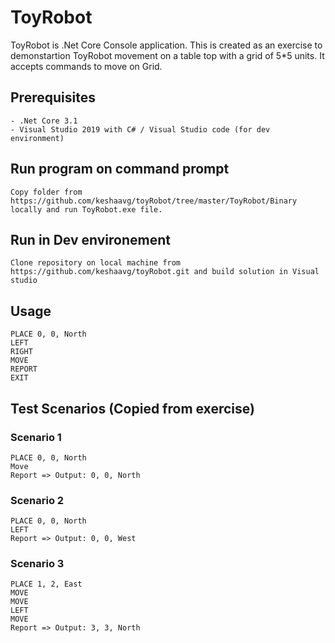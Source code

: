 # ToyRobot

ToyRobot is .Net Core Console application. This is created as an exercise to demonstartion ToyRobot movement 
on a table top with a grid of 5*5 units. It accepts commands to move on Grid.

## Prerequisites
	- .Net Core 3.1
	- Visual Studio 2019 with C# / Visual Studio code (for dev environment)

## Run program on command prompt
	
	Copy folder from https://github.com/keshaavg/toyRobot/tree/master/ToyRobot/Binary locally and run ToyRobot.exe file.

## Run in Dev environement

	Clone repository on local machine from https://github.com/keshaavg/toyRobot.git and build solution in Visual studio

## Usage

```
PLACE 0, 0, North 
LEFT
RIGHT
MOVE
REPORT
EXIT
```

## Test Scenarios (Copied from exercise) 

### Scenario 1
```
PLACE 0, 0, North
Move 
Report => Output: 0, 0, North
```

### Scenario 2
```
PLACE 0, 0, North
LEFT 
Report => Output: 0, 0, West
```

### Scenario 3
```
PLACE 1, 2, East
MOVE
MOVE
LEFT
MOVE
Report => Output: 3, 3, North
```
